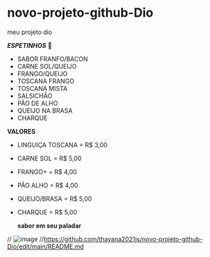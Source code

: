 # novo-projeto-github-Dio
meu projeto dio


***ESPETINHOS*** :calendar:



- SABOR FRANFO/BACON
- CARNE SOL/QUEIJO
- FRANGO/QUEIJO
- TOSCANA FRANGO
- TOSCANA MISTA
- SALSICHÃO
- PÃO DE ALHO
- QUEIJO NA BRASA 
- CHARQUE    

**VALORES**

- LINGUIÇA TOSCANA = R$ 3,00

- CARNE SOL = R$ 5,00

- FRANGO+  = R$ 4,00

- PÃO ALHO = R$ 4,00

- QUEIJO/BRASA = R$ 5,00

- CHARQUE = R$ 5,00

  
  
  **sabor em seu paladar**
  
 
 
// ![image](https://user-images.githubusercontent.com/76934028/148849008-48bbb81f-987d-4ffb-9528-122f1072d133.png)
//https://github.com/thayana2021js/novo-projeto-github-Dio/edit/main/README.md

 
 
 
 

  

